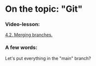# On the topic: "Git"

### Video-lesson:

[4.2. Merging branches.](https://app.purpleschool.ru/courses/22/sections/325/lessons/2487)

### A few words:

Let's put everything in the "main" branch?
